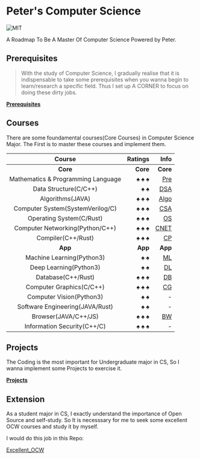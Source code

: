 # Peter's Computer Science

![MIT](https://img.shields.io/badge/License-MIT-red.svg)

 A Roadmap To Be A Master Of Computer Science Powered by Peter.

## Prerequisites

>With the study of Computer Science, I gradually realise that it is indispensable to take some prerequisites when you wanna begin to learn/research a specific field. Thus I set up A CORNER to focus on doing these dirty jobs.

[**Prerequisites**](https://github.com/PeterWrighten/Prerequisites)

## Courses

 There are some foundamental courses(Core Courses) in Computer Science Major. The First is to master these courses and implement them.

 Course| Ratings | Info
 :--:|--:|--:
| **Core** |**Core**|**Core**|
Mathematics & Programming Language|&spades; &spades; &spades;|[Pre](https://github.com/PeterWrighten/Prerequisites)
Data Structure(C/C++)| &spades; &spades; | [DSA](./DataStructure/README.md)
Algorithms(JAVA) | &spades; &spades; &spades;  | [Algo](https://github.com/PeterWrighten/Algorithms)
Computer System(SystemVerilog/C) | &spades; &spades; &spades;  | [CSA](https://github.com/PeterWrighten/ComputerSystem)
Operating System(C/Rust)  | &spades; &spades; &spades; | [OS](https://github.com/PeterWrighten/OperatingSystem)
Computer Networking(Python/C++)  | &spades; &spades; &spades;  | [CNET](https://github.com/PeterWrighten/ComputerNetworking)
Compiler(C++/Rust)  | &spades; &spades; &spades;  | [CP](https://github.com/PeterWrighten/Compiler)
|**App**|**App**|**App**|
Machine Learning(Python3)  | &spades; &spades;  | [ML](https://github.com/PeterWrighten/MachineLearning)
Deep Learning(Python3)  | &spades; &spades;  | [DL](https://github.com/PeterWrighten/DeepLearning)
Database(C++/Rust)  | &spades; &spades; &spades;  |  [DB](https://github.com/PeterWrighten/Database)
Computer Graphics(C/C++)| &spades; &spades; &spades; | [CG](https://github.com/PeterWrighten/Computer_Graphics)
Computer Vision(Python3)| &spades; &spades;| - 
Software Engineering(JAVA/Rust)| &spades; &spades;| -
Browser(JAVA/C++/JS)| &spades; &spades; &spades;|[BW](https://github.com/PeterWrighten/Peters_BrowserEngine)
Information Security(C++/C)| &spades; &spades; &spades;| -



## Projects
 The Coding is the most important for Undergraduate major in CS, So I wanna implement some Projects to exercise it.

 [**Projects**](https://github.com/PeterWrighten/Some_Proj)

## Extension
 As a student major in CS, I exactly understand the importance of Open Source and self-study.
 So It is necesssary for me to seek some excellent OCW courses and study it by myself.

 I would do this job in this Repo:

 [Excellent_OCW](https://github.com/PeterWrighten/Excellent_OCW)
